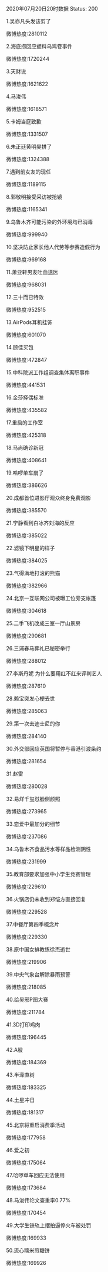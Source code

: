 2020年07月20日20时数据
Status: 200

1.吴亦凡头发该剪了

微博热度:2810112

2.海底捞回应塑料乌鸡卷事件

微博热度:1720244

3.天财说

微博热度:1621622

4.马浚伟

微博热度:1618571

5.卡姆当庭致歉

微博热度:1331507

6.朱正廷黄明昊拼了

微博热度:1324388

7.遇到前女友的现任

微博热度:1189115

8.郭敬明接受采访被抢镜

微博热度:1165341

9.乌鲁木齐可能污染的外环境均已消毒

微博热度:999940

10.坚决防止家长他人代劳等参赛造假行为

微博热度:969168

11.萧亚轩男友吐血送医

微博热度:968031

12.三十而已特效

微博热度:952515

13.AirPods耳机挂饰

微博热度:601070

14.顾佳买包

微博热度:472847

15.中科院派工作组调查集体离职事件

微博热度:441531

16.金莎择偶标准

微博热度:435582

17.重启的工作室

微博热度:425318

18.马尚确诊新冠

微博热度:408641

19.哈啰单车崩了

微博热度:386626

20.成都首位进影厅观众终身免费观影

微博热度:385570

21.宁静看到白冰齐刘海的反应

微博热度:385022

22.滤镜下明星的样子

微博热度:384025

23.气得满地打滚的熊猫

微博热度:382966

24.北京一互联网公司被曝工位旁支帐篷

微博热度:304618

25.二手飞机改成三室一厅山景房

微博热度:290681

26.三浦春马葬礼已秘密举行

微博热度:288012

27.李斯丹妮 为什么要用红不红来评判艺人

微博热度:287610

28.赖宝突发心梗去世

微博热度:285063

29.第一次去迪士尼的你

微博热度:284140

30.外交部回应英国将暂停与香港引渡条约

微博热度:281654

31.赵雷

微博热度:280028

32.易烊千玺怼脸侧颜照

微博热度:273965

33.恋爱中最加分的细节

微博热度:237086

34.乌鲁木齐食品污水等样品检测阴性

微博热度:231999

35.教育部要求加强中小学生竞赛管理

微博热度:229610

36.火锅店仍未收到郑恺方直接回复

微博热度:229528

37.中餐厅第四季概念片

微博热度:229330

38.原中国女排教练徐杰逝世

微博热度:219906

39.中央气象台解除暴雨预警

微博热度:218085

40.给吴邪P图大赛

微博热度:211784

41.3D打印鸡肉

微博热度:196445

42.A股

微博热度:184369

43.半泽直树

微博热度:183325

44.土星冲日

微博热度:181317

45.北京将重启消费季活动

微博热度:177958

46.爱之初

微博热度:175064

47.哈啰单车回应无法使用

微博热度:173684

48.马浚伟论文查重率0.77%

微博热度:170454

49.大学生铁轨上摆拍逼停火车被处罚

微博热度:169933

50.流心糯米煎糖饼

微博热度:169926

